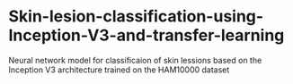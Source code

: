 # Skin-lesion-classification-using-Inception-V3-and-transfer-learning
Neural network model for classificaion of skin lessions based on the Inception V3 architecture trained on the HAM10000 dataset
